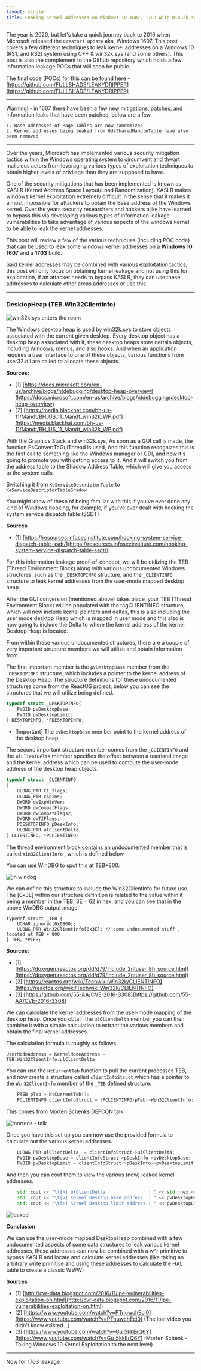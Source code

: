 ```yaml
---
layout: single
title: Leaking Kernel Addresses on Windows 10 1607, 1703 with Win32k.sys 
---
```


The year is 2020, but let's take a quick journey back to 2016 when Microsoft released the `Creators Update` aka, Windows 1607. This post covers a few different techniques to leak kernel addresses on a Windows 10 (RS1, and RS2) system using C++ & win32k.sys (and some others). This post is also the complement to the Github repository which holds a few information leakage POCs that will soon be public.

The final code (POCs) for this can be found here - [https://github.com/FULLSHADE/LEAKYDRIPPER](https://github.com/FULLSHADE/LEAKYDRIPPER)

----

Warning! - in 1607 there have been a few new mitigations, patches, and information leaks that have been patched, below are a few.

```
1. Base addresses of Page Tables are now randomized
2. Kernel addresses being leaked from GdiSharedHandleTable have also been removed
```

----

Over the years, Microsoft has implemented various security mitigation tactics within the Windows operating system to circumvent and thwart malicious actors from leveraging various types of exploitation techniques to obtain higher levels of privilege than they are supposed to have.

One of the security mitigations that has been implemented is known as KASLR (Kernel Address Space Layout/Load Randomization). KASLR makes windows kernel exploitation extremely difficult in the sense that it makes it almost impossible for attackers to obtain the Base address of the Windows kernel. Over the years security researchers and hackers alike have learned to bypass this via developing various types of information leakage vulnerabilities to take advantage of various aspects of the windows kernel to be able to leak the kernel addresses. 

This post will review a few of the various techniques (including POC code) that can be used to leak some windows kernel addresses on a **Windows 10 1607** and a **1703** build.

Said kernel addresses may be combined with various exploitation tactics, this post will only focus on obtaining kernel leakage and not using this for exploitation, if an attacker needs to bypass KASLR, they can use these addresses to calculate other areas addresses or use this 

----

### DesktopHeap (TEB.Win32ClientInfo)

![win32k.sys enters the room](https://raw.githubusercontent.com/FULLSHADE/FULLSHADE.github.io/master/static/img/_posts/doormeme.png)

The Windows desktop heap is used by win32k.sys to store objects associated with the current given desktop. Every desktop object has a desktop heap associated with it, these desktop heaps store certain objects, including Windows, menus, and also hooks. And when an application requires a user interface to one of these objects, various functions from user32.dll are called to allocate these objects.

**Sources:**
- [1] [https://docs.microsoft.com/en-us/archive/blogs/ntdebugging/desktop-heap-overview](https://docs.microsoft.com/en-us/archive/blogs/ntdebugging/desktop-heap-overview)
- [2] [https://media.blackhat.com/bh-us-11/Mandt/BH_US_11_Mandt_win32k_WP.pdf](https://media.blackhat.com/bh-us-11/Mandt/BH_US_11_Mandt_win32k_WP.pdf)

With the Graphics Stack and win32k.sys, As soon as a GUI call is made, the function PsConvertToGuiThread is used, And this function recognizes this is the first call to something like the Windows manager or GDI, and now it's going to promote you with getting access to it. And it will switch you from the address table to the Shadow Address Table, which will give you access to the system calls.

Switching it from `KeServiceDescriptorTable` to `KeServiceDescriptorTableShadow`

You might know of these of being familiar with this if you've ever done any kind of Windows hooking, for example, if you’ve ever dealt with hooking the system service dispatch table (SSDT)

**Sources**
- [1] [https://resources.infosecinstitute.com/hooking-system-service-dispatch-table-ssdt/](https://resources.infosecinstitute.com/hooking-system-service-dispatch-table-ssdt/)

For this information leakage proof-of-concept, we will be utilizing the TEB (Thread Environment Block) along with various undocumented Windows structures, such as the `_DESKTOPINFO` structure, and the `_CLIENTINFO` structure to leak kernel addresses from the user-mode mapped desktop heap.

After the GUI conversion (mentioned above) takes place, your TEB (Thread Environment Block) will be populated with the tagCLIENTINFO structure, which will now include kernel pointers and deltas, this is also including the user mode desktop Heap which is mapped in user mode and this also is now going to include the Delta to where the kernel address of the kernel Desktop Heap is located.

From within these various undocumented structures, there are a couple of very important structure members we will utilize and obtain information from. 

The first important member is the `pvDesktopBase`  member from the  `_DESKTOPINFO` structure, which includes a pointer to the kernel address of the Desktop Heap. The structure definitions for these undocumented structures come from the ReactOS project, below you can see the structures that we will utilize being defined.

```c++
typedef struct _DESKTOPINFO{
    PVOID pvDesktopBase;
    PVOID pvDesktopLimit;
} DESKTOPINFO, *PDESKTOPINFO;

```
- [Important] The `pvDesktopBase` member point to the kernel address of the desktop heap

The second important structure member comes from the `_CLIENTINFO` and the `ulClientDelta` member specifies the offset between a userland image and the kernel address which can be used to compute the user-mode address of the desktop heap objects.

```c++
typedef struct _CLIENTINFO
{
    ULONG_PTR CI_flags;
    ULONG_PTR cSpins;
    DWORD dwExpWinVer;
    DWORD dwCompatFlags;
    DWORD dwCompatFlags2;
    DWORD dwTIFlags;
    PDESKTOPINFO pDeskInfo;
    ULONG_PTR ulClientDelta;
} CLIENTINFO, *PCLIENTINFO;
```
The thread environment block contains an undocumented member that is called `Win32ClientInfo` ,  which is defined below

You can use WinDBG to spot this at TEB+800.

![in windbg](https://raw.githubusercontent.com/FULLSHADE/FULLSHADE.github.io/master/static/img/_posts/inWindbg.png)

We can define this structure to include the Win32ClientInfo for future use. The [0x3E] within our structure definition is related to the value within it being a member in the TEB, 3E = 62 in hex, and you can see that in the above WinDBG output image.

```
typedef struct _TEB {
    UCHAR ignored[0x0800];
    ULONG_PTR Win32ClientInfo[0x3E]; // some undocumented stuff , located at TEB + 800
} TEB, *PTEB;
```

**Sources:**
- [1] [https://doxygen.reactos.org/dd/d79/include_2ntuser_8h_source.html](https://doxygen.reactos.org/dd/d79/include_2ntuser_8h_source.html)
- [2] [https://reactos.org/wiki/Techwiki:Win32k/CLIENTINFO](https://reactos.org/wiki/Techwiki:Win32k/CLIENTINFO)
- [3] [https://github.com/55-AA/CVE-2016-3308](https://github.com/55-AA/CVE-2016-3308)

We can calculate the kernel addresses from the user-mode mapping of the desktop heap. Once you obtain the `ulClientDelta` member you can then combine it with a simple calculation to extract the various members and obtain the final kernel addresses.

The calculation formula is roughly as follows.

`UserModeAddress = KernelModeAddress – TEB.Win32ClientInfo.ulClientDelta`

You can use the `NtCurrentTeb` function to pull the current processes TEB, and now create a structure called `clientInfoStruct` which has a pointer to the `Win32ClientInfo` member of the `_TEB` defined structure. 

```c++
    PTEB pTeb = NtCurrentTeb();
    PCLIENTINFO clientInfoStruct = (PCLIENTINFO)pTeb->Win32ClientInfo;
```
This comes from Morten Schenks DEFCON talk

![mortens - talk](https://raw.githubusercontent.com/FULLSHADE/FULLSHADE.github.io/master/static/img/_posts/mortenstalk1.png)

Once you have this set up you can now use the provided formula to calculate out the various kernel addresses.

```c++
    ULONG_PTR ulClientDelta  = clientInfoStruct->ulClientDelta;
    PVOID pvDesktopBase = clientInfoStruct->pDeskInfo->pvDesktopBase;
    PVOID pvDesktopLimit = clientInfoStruct->pDeskInfo->pvDesktopLimit;
```

And then you can cout them to view the various (now) leaked kernel addresses.

```c++
    std::cout << "\t[>] ulClientDelta                : " << std::hex << "0x" << ulClientDelta << std::endl;
    std::cout << "\t[>] Kernel Desktop base address  : " << pvDesktopBase << std::endl;
    std::cout << "\t[>] Kernel Desktop limit address : " << pvDesktopLimit << std::endl;
```

![leaked](https://raw.githubusercontent.com/FULLSHADE/LEAKYDRIPPER/master/images/DesktopHeapLeak.png)


**Conclusion**

We can use the user-mode mapped DesktopHeap combined with a few undocumented aspects of some data structures to leak various kernel addresses, these addresses can now be combined with a w^r primitive to bypass KASLR and locate and calculate kernel addresses (like taking an arbitrary write primitive and using these addresses to calculate the HAL table to create a classic WWW)

**Sources**
- [1] [http://cvr-data.blogspot.com/2016/11/lpe-vulnerabilities-exploitation-on.html](http://cvr-data.blogspot.com/2016/11/lpe-vulnerabilities-exploitation-on.html)
- [2] [https://www.youtube.com/watch?v=PTnuwchEci0](https://www.youtube.com/watch?v=PTnuwchEci0) (The lost video you didn't know existed...)
- [3] [https://www.youtube.com/watch?v=Gu_5kkErQ6Y](https://www.youtube.com/watch?v=Gu_5kkErQ6Y) (Morten Schenk - Taking Windows 10 Kernel Exploitation to the next level)

----

Now for 1703 leakage
